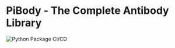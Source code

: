 # PiBody - The Complete Antibody Library
![Python Package CI/CD](https://github.com/jwillis0720/pibody/workflows/Python%20Package%20Stratified/badge.svg?branch=master)